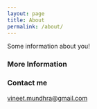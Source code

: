 ```yaml
---
layout: page
title: About
permalink: /about/
---
```


Some information about you!

### More Information


### Contact me

[vineet.mundhra@gmail.com](mailto:vineet.mundhra@gmail.com)
